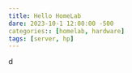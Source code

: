 ```yaml
---
title: Hello HomeLab
dare: 2023-10-1 12:00:00 -500
categories:: [homelab, hardware]
tags: [server, hp]
---
```


d
